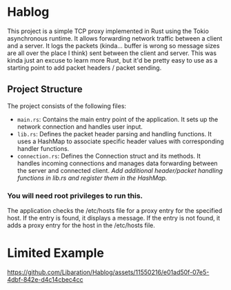 # Hablog
This project is a simple TCP proxy implemented in Rust using the Tokio asynchronous runtime. 
It allows forwarding network traffic between a client and a server. It logs the packets (kinda... buffer is wrong so message sizes are all over the place I think) sent between the client and server.
This was kinda just an excuse to learn more Rust, but it'd be pretty easy to use as a starting point to add packet headers / packet sending.

## Project Structure
The project consists of the following files:

* `main.rs`: Contains the main entry point of the application. It sets up the network connection and handles user input.
* `lib.rs`: Defines the packet header parsing and handling functions. It uses a HashMap to associate specific header values with corresponding handler functions.
* `connection.rs`: Defines the Connection struct and its methods. It handles incoming connections and manages data forwarding between the server and connected client.
 *Add additional header/packet handling functions in lib.rs and register them in the HashMap.*

### You will need root privileges to run this.
The application checks the /etc/hosts file for a proxy entry for the specified host. If the entry is found, it displays a message. If the entry is not found, it adds a proxy entry for the host in the /etc/hosts file.

# Limited Example


https://github.com/Libaration/Hablog/assets/11550216/e01ad50f-07e5-4dbf-842e-d4c14cbec4cc

